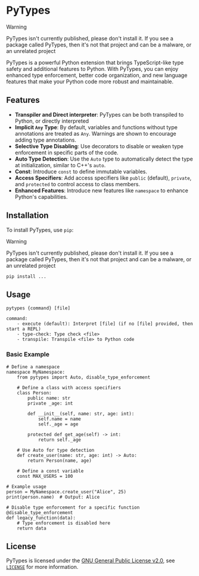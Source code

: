 
# PyTypes

> [!WARNING]
> PyTypes isn't currently published, please don't install it.
> If you see a package called PyTypes, then it's not that project and can be a
> malware, or an unrelated project

PyTypes is a powerful Python extension that brings TypeScript-like type safety
and additional features to Python. With PyTypes, you can enjoy enhanced type
enforcement, better code organization, and new language features that make your
Python code more robust and maintainable.

## Features

- **Transpiler and Direct interpreter**: PyTypes can be both transpiled to
  Python, or directly interpreted
- **Implicit `Any` Type**: By default, variables and functions without type
  annotations are treated as `Any`. Warnings are shown to encourage adding type annotations.
- **Selective Type Disabling**: Use decorators to disable or weaken type
  enforcement in specific parts of the code.
- **Auto Type Detection**: Use the `Auto` type to automatically detect the type at
  initialization, similar to C++'s `auto`.
- **Const**: Introduce `const` to define immutable variables.
- **Access Specifiers**: Add access specifiers like `public` (default),
  `private`, and `protected` to control access to class members.
- **Enhanced Features**: Introduce new features like `namespace` to enhance
  Python's capabilities.

## Installation

To install PyTypes, use `pip`:

> [!WARNING]
> PyTypes isn't currently published, please don't install it.
> If you see a package called PyTypes, then it's not that project and can be a
> malware, or an unrelated project

```shell
pip install ...
```

## Usage

```shell
pytypes {command} [file]

command:
	- execute (default): Interpret [file] (if no [file] provided, then start a REPL)
	- type-check: Type check <file>
	- transpile: Transpile <file> to Python code
```

### Basic Example

```pytypes
# Define a namespace
namespace MyNamespace:
	from pytypes import Auto, disable_type_enforcement

	# Define a class with access specifiers
	class Person:
		public name: str
		private _age: int

		def __init__(self, name: str, age: int):
			self.name = name
			self._age = age

		protected def get_age(self) -> int:
			return self._age

	# Use Auto for type detection
	def create_user(name: str, age: int) -> Auto:
		return Person(name, age)

	# Define a const variable
	const MAX_USERS = 100

# Example usage
person = MyNamespace.create_user("Alice", 25)
print(person.name)  # Output: Alice

# Disable type enforcement for a specific function
@disable_type_enforcement
def legacy_function(data):
	# Type enforcement is disabled here
	return data
```

## License

PyTypes is licensed under the [GNU General Public License v2.0](http://www.gnu.org/licenses/gpl-2.0),
see [`LICENSE`](./LICENSE) for more information.

